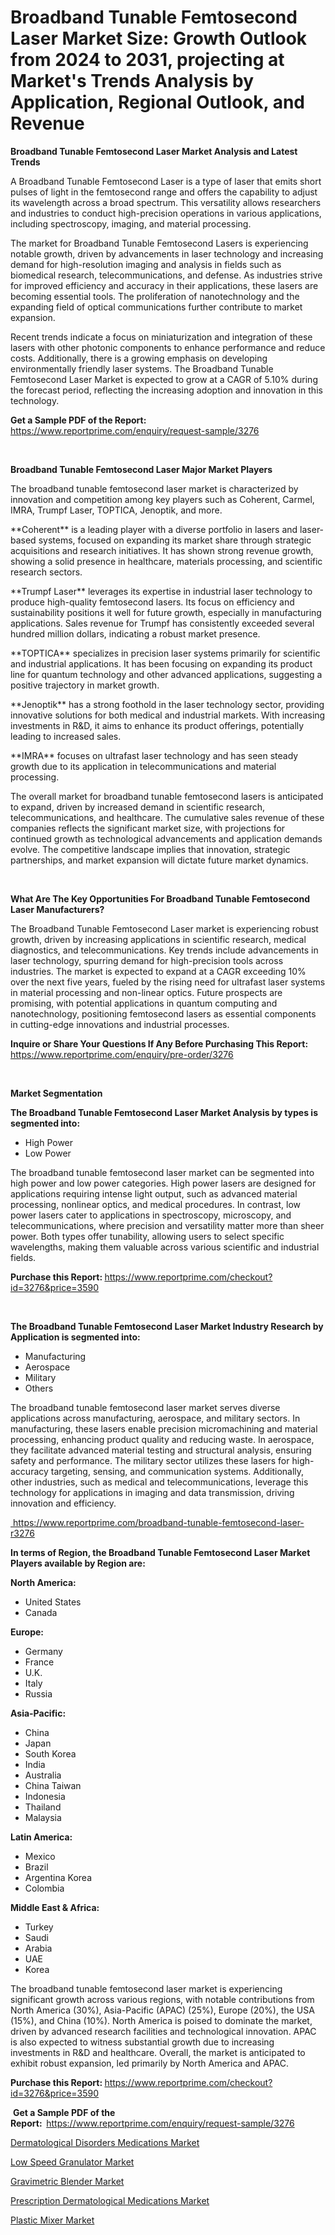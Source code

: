 <p><h1>Broadband Tunable Femtosecond Laser Market Size: Growth Outlook from 2024 to 2031, projecting at Market's Trends Analysis by Application, Regional Outlook, and Revenue</h1></p><p><strong>Broadband Tunable Femtosecond Laser Market Analysis and Latest Trends</strong></p>
<p><p>A Broadband Tunable Femtosecond Laser is a type of laser that emits short pulses of light in the femtosecond range and offers the capability to adjust its wavelength across a broad spectrum. This versatility allows researchers and industries to conduct high-precision operations in various applications, including spectroscopy, imaging, and material processing.</p><p>The market for Broadband Tunable Femtosecond Lasers is experiencing notable growth, driven by advancements in laser technology and increasing demand for high-resolution imaging and analysis in fields such as biomedical research, telecommunications, and defense. As industries strive for improved efficiency and accuracy in their applications, these lasers are becoming essential tools. The proliferation of nanotechnology and the expanding field of optical communications further contribute to market expansion.</p><p>Recent trends indicate a focus on miniaturization and integration of these lasers with other photonic components to enhance performance and reduce costs. Additionally, there is a growing emphasis on developing environmentally friendly laser systems. The Broadband Tunable Femtosecond Laser Market is expected to grow at a CAGR of 5.10% during the forecast period, reflecting the increasing adoption and innovation in this technology.</p></p>
<p><strong>Get a Sample PDF of the Report:&nbsp;</strong> <a href="https://www.reportprime.com/enquiry/request-sample/3276?utm_campaign=1141&utm_medium=2&utm_source=Github&utm_content=ia&utm_term=27112024&utm_id=broadband-tunable-femtosecond-laser">https://www.reportprime.com/enquiry/request-sample/3276</a></p>
<p>&nbsp;</p>
<p><strong>Broadband Tunable Femtosecond Laser Major Market Players</strong></p>
<p><p>The broadband tunable femtosecond laser market is characterized by innovation and competition among key players such as Coherent, Carmel, IMRA, Trumpf Laser, TOPTICA, Jenoptik, and more. </p><p>**Coherent** is a leading player with a diverse portfolio in lasers and laser-based systems, focused on expanding its market share through strategic acquisitions and research initiatives. It has shown strong revenue growth, showing a solid presence in healthcare, materials processing, and scientific research sectors.</p><p>**Trumpf Laser** leverages its expertise in industrial laser technology to produce high-quality femtosecond lasers. Its focus on efficiency and sustainability positions it well for future growth, especially in manufacturing applications. Sales revenue for Trumpf has consistently exceeded several hundred million dollars, indicating a robust market presence.</p><p>**TOPTICA** specializes in precision laser systems primarily for scientific and industrial applications. It has been focusing on expanding its product line for quantum technology and other advanced applications, suggesting a positive trajectory in market growth. </p><p>**Jenoptik** has a strong foothold in the laser technology sector, providing innovative solutions for both medical and industrial markets. With increasing investments in R&D, it aims to enhance its product offerings, potentially leading to increased sales.</p><p>**IMRA** focuses on ultrafast laser technology and has seen steady growth due to its application in telecommunications and material processing. </p><p>The overall market for broadband tunable femtosecond lasers is anticipated to expand, driven by increased demand in scientific research, telecommunications, and healthcare. The cumulative sales revenue of these companies reflects the significant market size, with projections for continued growth as technological advancements and application demands evolve. The competitive landscape implies that innovation, strategic partnerships, and market expansion will dictate future market dynamics.</p></p>
<p>&nbsp;</p>
<p><strong>What Are The Key Opportunities For Broadband Tunable Femtosecond Laser Manufacturers?</strong></p>
<p><p>The Broadband Tunable Femtosecond Laser market is experiencing robust growth, driven by increasing applications in scientific research, medical diagnostics, and telecommunications. Key trends include advancements in laser technology, spurring demand for high-precision tools across industries. The market is expected to expand at a CAGR exceeding 10% over the next five years, fueled by the rising need for ultrafast laser systems in material processing and non-linear optics. Future prospects are promising, with potential applications in quantum computing and nanotechnology, positioning femtosecond lasers as essential components in cutting-edge innovations and industrial processes.</p></p>
<p><strong>Inquire or Share Your Questions If Any Before Purchasing This Report:</strong> <a href="https://www.reportprime.com/enquiry/pre-order/3276?utm_campaign=1141&utm_medium=2&utm_source=Github&utm_content=ia&utm_term=27112024&utm_id=broadband-tunable-femtosecond-laser">https://www.reportprime.com/enquiry/pre-order/3276</a></p>
<p>&nbsp;</p>
<p><strong>Market Segmentation</strong></p>
<p><strong>The Broadband Tunable Femtosecond Laser Market Analysis by types is segmented into:</strong></p>
<p><ul><li>High Power</li><li>Low Power</li></ul></p>
<p><p>The broadband tunable femtosecond laser market can be segmented into high power and low power categories. High power lasers are designed for applications requiring intense light output, such as advanced material processing, nonlinear optics, and medical procedures. In contrast, low power lasers cater to applications in spectroscopy, microscopy, and telecommunications, where precision and versatility matter more than sheer power. Both types offer tunability, allowing users to select specific wavelengths, making them valuable across various scientific and industrial fields.</p></p>
<p><strong>Purchase this Report:&nbsp;</strong><a href="https://www.reportprime.com/checkout?id=3276&price=3590&utm_campaign=1141&utm_medium=2&utm_source=Github&utm_content=ia&utm_term=27112024&utm_id=broadband-tunable-femtosecond-laser">https://www.reportprime.com/checkout?id=3276&price=3590</a></p>
<p>&nbsp;</p>
<p><strong>The Broadband Tunable Femtosecond Laser Market Industry Research by Application is segmented into:</strong></p>
<p><ul><li>Manufacturing</li><li>Aerospace</li><li>Military</li><li>Others</li></ul></p>
<p><p>The broadband tunable femtosecond laser market serves diverse applications across manufacturing, aerospace, and military sectors. In manufacturing, these lasers enable precision micromachining and material processing, enhancing product quality and reducing waste. In aerospace, they facilitate advanced material testing and structural analysis, ensuring safety and performance. The military sector utilizes these lasers for high-accuracy targeting, sensing, and communication systems. Additionally, other industries, such as medical and telecommunications, leverage this technology for applications in imaging and data transmission, driving innovation and efficiency.</p></p>
<p><a href="https://www.reportprime.com/broadband-tunable-femtosecond-laser-r3276?utm_campaign=1141&utm_medium=2&utm_source=Github&utm_content=ia&utm_term=27112024&utm_id=broadband-tunable-femtosecond-laser">&nbsp;https://www.reportprime.com/broadband-tunable-femtosecond-laser-r3276</a></p>
<p><strong>In terms of Region, the Broadband Tunable Femtosecond Laser Market Players available by Region are:</strong></p>
<p>
    <p> <strong> North America: </strong>
        <ul>
            <li>United States</li>
            <li>Canada</li>
        </ul>
        </p> 
    <p> <strong> Europe: </strong>
        <ul>
            <li>Germany</li>
            <li>France</li>
            <li>U.K.</li>
            <li>Italy</li>
            <li>Russia</li>
        </ul>
        </p> 
    <p> <strong> Asia-Pacific: </strong>
        <ul>
            <li>China</li>
            <li>Japan</li>
            <li>South Korea</li>
            <li>India</li>
            <li>Australia</li>
            <li>China Taiwan</li>
            <li>Indonesia</li>
            <li>Thailand</li>
            <li>Malaysia</li>
        </ul>
        </p> 
    <p> <strong> Latin America: </strong>
        <ul>
            <li>Mexico</li>
            <li>Brazil</li>
            <li>Argentina Korea</li>
            <li>Colombia</li>
        </ul>
        </p> 
    <p> <strong> Middle East & Africa: </strong>
        <ul>
            <li>Turkey</li>
            <li>Saudi</li>
            <li>Arabia</li>
            <li>UAE</li>
            <li>Korea</li>
        </ul>
    </p>
    </p>
<p><p>The broadband tunable femtosecond laser market is experiencing significant growth across various regions, with notable contributions from North America (30%), Asia-Pacific (APAC) (25%), Europe (20%), the USA (15%), and China (10%). North America is poised to dominate the market, driven by advanced research facilities and technological innovation. APAC is also expected to witness substantial growth due to increasing investments in R&D and healthcare. Overall, the market is anticipated to exhibit robust expansion, led primarily by North America and APAC.</p></p>
<p><strong>Purchase this Report: </strong><a href="https://www.reportprime.com/checkout?id=3276&price=3590&utm_campaign=1141&utm_medium=2&utm_source=Github&utm_content=ia&utm_term=27112024&utm_id=broadband-tunable-femtosecond-laser">https://www.reportprime.com/checkout?id=3276&price=3590</a></p>
<p>&nbsp;<strong>Get a Sample PDF of the Report:&nbsp;&nbsp;</strong><a href="https://www.reportprime.com/enquiry/request-sample/3276?utm_campaign=1141&utm_medium=2&utm_source=Github&utm_content=ia&utm_term=27112024&utm_id=broadband-tunable-femtosecond-laser">https://www.reportprime.com/enquiry/request-sample/3276</a></p>
<p><strong></strong></p>
<p><p><a href="https://issuu.com/reportprime-2/docs/dermatological-disorders-medication_75f9f03486d15b?utm_campaign=1141&utm_medium=2&utm_source=Github&utm_content=ia&utm_term=27112024&utm_id=broadband-tunable-femtosecond-laser">Dermatological Disorders Medications Market</a></p><p><a href="https://www.linkedin.com/pulse/global-low-speed-granulator-market-focus-application-end-use-vuxwe?utm_campaign=1141&utm_medium=2&utm_source=Github&utm_content=ia&utm_term=27112024&utm_id=broadband-tunable-femtosecond-laser">Low Speed Granulator Market</a></p><p><a href="https://www.linkedin.com/pulse/in-depth-analysis-global-gravimetric-blender-market-scope-6xcie?utm_campaign=1141&utm_medium=2&utm_source=Github&utm_content=ia&utm_term=27112024&utm_id=broadband-tunable-femtosecond-laser">Gravimetric Blender Market</a></p><p><a href="https://issuu.com/reportprime-2/docs/prescription-dermatological-medicat_a5772dd28a7301?utm_campaign=1141&utm_medium=2&utm_source=Github&utm_content=ia&utm_term=27112024&utm_id=broadband-tunable-femtosecond-laser">Prescription Dermatological Medications Market</a></p><p><a href="https://www.linkedin.com/pulse/plastic-mixer-market-global-regional-analysis-focus-yntte?utm_campaign=1141&utm_medium=2&utm_source=Github&utm_content=ia&utm_term=27112024&utm_id=broadband-tunable-femtosecond-laser">Plastic Mixer Market</a></p></p>